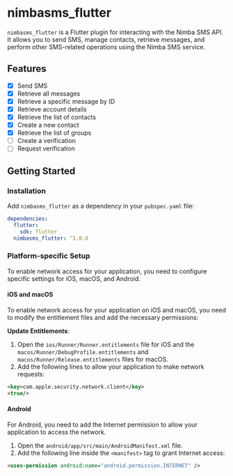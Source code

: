 # nimbasms_flutter

`nimbasms_flutter` is a Flutter plugin for interacting with the Nimba SMS API. It allows you to send SMS, manage contacts, retrieve messages, and perform other SMS-related operations using the Nimba SMS service.

## Features

- [x] Send SMS
- [x] Retrieve all messages
- [x] Retrieve a specific message by ID
- [x] Retrieve account details
- [x] Retrieve the list of contacts
- [x] Create a new contact
- [x] Retrieve the list of groups
- [ ] Create a verification
- [ ] Request verification

## Getting Started

### Installation

Add `nimbasms_flutter` as a dependency in your `pubspec.yaml` file:

```yaml
dependencies:
  flutter:
    sdk: flutter
  nimbasms_flutter: ^1.0.0
```

### Platform-specific Setup

To enable network access for your application, you need to configure specific settings for iOS, macOS, and Android.

#### iOS and macOS

To enable network access for your application on iOS and macOS, you need to modify the entitlement files and add the necessary permissions:

**Update Entitlements**:

1. Open the `ios/Runner/Runner.entitlements` file for iOS and the `macos/Runner/DebugProfile.entitlements` and `macos/Runner/Release.entitlements` files for macOS.
2. Add the following lines to allow your application to make network requests:

```xml
<key>com.apple.security.network.client</key>
<true/>
```

#### Android

For Android, you need to add the Internet permission to allow your application to access the network.

1. Open the `android/app/src/main/AndroidManifest.xml` file.
2. Add the following line inside the `<manifest>` tag to grant Internet access:

```xml
<uses-permission android:name="android.permission.INTERNET" />
```